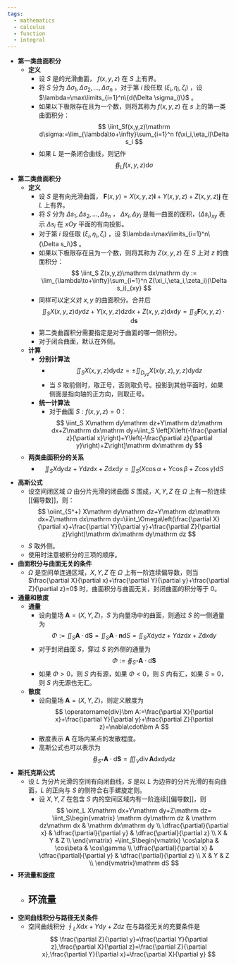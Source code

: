 ```yaml
---
tags:
  - mathematics
  - calculus
  - function
  - integral
---
```

- **第一类曲面积分**
	- **定义**
		- 设 $S$ 是的光滑曲面， $f(x,y,z)$ 在 $S$ 上有界。
		- 将 $S$ 分为 $\Delta \sigma_1,\Delta \sigma_2,\dots,\Delta \sigma_n$ ，对于第 $i$ 段任取 $(\xi_i,\eta_i,\zeta_i)$ ，设 $\lambda=\max\limits_{i=1}^n\{d(\Delta \sigma_i)\}$ 。
		- 如果以下极限存在且为一个数，则将其称为 $f(x,y,z)$ 在 $s$ 上的第一类曲面积分：
		  $$
		  \iint_Sf(x,y,z)\mathrm d\sigma:=\lim_{\lambda\to+\infty}\sum_{i=1}^n f(\xi_i,\eta_i)\Delta s_i
		  $$
		- 如果 $L$ 是一条闭合曲线，则记作
		  $$
		  \oiint_L f(x,y,z)\mathrm d\sigma
		  $$
- **第二类曲面积分**
	- **定义**
		- 设 $S$ 是有向光滑曲面， $\bm F(x,y)=X(x,y,z)\bm i+Y(x,y,z)+Z(x,y,z)\bm j$ 在 $L$ 上有界。
		- 将 $S$ 分为 $\Delta s_1,\Delta s_2,\dots,\Delta s_n$ ， $\Delta x_i,\Delta y_i$ 是每一曲面的面积，$(\Delta s_i)_{xy}$ 表示 $\Delta s_i$ 在 $xOy$ 平面的有向投影。
		- 对于第 $i$ 段任取 $(\xi_i,\eta_i,\zeta_i)$ ，设 $\lambda=\max\limits_{i=1}^n\{\Delta s_i\}$ 。
		- 如果以下极限存在且为一个数，则将其称为 $Z(x,y,z)$ 在 $S$ 上对 $z$ 的曲面积分：
		  $$
		  \iint_S Z(x,y,z)\mathrm dx\mathrm dy := \lim_{\lambda\to+\infty}\sum_{i=1}^n Z(\xi_i,\eta_i,\zeta_i)(\Delta s_i)_{xy}
		  $$
		- 同样可以定义对 $x,y$ 的曲面积分。合并后
		  $$
		  \iint_S X(x,y,z)\mathrm dy\mathrm dz+Y(x,y,z)\mathrm dz\mathrm dx+Z(x,y,z)\mathrm dx\mathrm dy=\iint_S \bm F(x,y,z)\cdot \mathrm d\bm s
		  $$
		- 第二类曲面积分需要指定是对于曲面的哪一侧积分。
		- 对于闭合曲面，默认在外侧。
	- **计算**
		- **分别计算法**
			- $$
			  \iint_S X(x,y,z)\mathrm dy\mathrm dz=\pm\iint_{D_{yz}} X(x(y,z),y,z)\mathrm dy\mathrm dz 
			  $$
			- 当 $S$ 取前侧时，取正号，否则取负号。投影到其他平面时，如果侧面是指向轴的正方向，则取正号。
		- **统一计算法**
			- 对于曲面 $S:f(x,y,z)=0$：
			  $$
			  \iint_S X\mathrm dy\mathrm dz+Y\mathrm dz\mathrm dx+Z\mathrm dx\mathrm dy=\iint_S \left[X\left(-\frac{\partial z}{\partial x}\right)+Y\left(-\frac{\partial z}{\partial y}\right)+Z\right]\mathrm dx\mathrm dy
			  $$
	- **两类曲面积分的关系**
		- $$
		  \iint_S X\mathrm dy\mathrm dz+Y\mathrm dz\mathrm dx+Z\mathrm dx\mathrm dy=\iint_S (X\cos\alpha+Y\cos\beta+Z\cos\gamma)\mathrm dS
		  $$
- **高斯公式**
	- 设空间闭区域 $\Omega$ 由分片光滑的闭曲面 $S$ 围成，$X,Y,Z$ 在 $\Omega$ 上有一阶连续[[偏导数]]，则：
	  $$
	  \oiint_{S^+} X\mathrm dy\mathrm dz+Y\mathrm dz\mathrm dx+Z\mathrm dx\mathrm dy=\iiint_\Omega\left(\frac{\partial X}{\partial x}+\frac{\partial Y}{\partial y}+\frac{\partial Z}{\partial z}\right)\mathrm dx\mathrm dy\mathrm dz
	  $$
	- $S$ 取外侧。
	- 使用时注意被积分的三项的顺序。
- **曲面积分与曲面无关的条件**
	- $\Omega$ 是空间单连通区域，$X,Y,Z$ 在 $\Omega$ 上有一阶连续偏导数，则当 $\frac{\partial X}{\partial x}+\frac{\partial Y}{\partial y}+\frac{\partial Z}{\partial z}=0$ 时，曲面积分与曲面无关，封闭曲面的积分等于 $0$。
- **通量和散度**
	- **通量**
		- 设向量场 $\bm A=(X,Y,Z)$，$S$ 为向量场中的曲面，则通过 $S$ 的一侧通量为
		  $$
		  \Phi:=\iint_S \bm A\cdot\mathrm d\bm S=\iint_S \bm A\cdot\bm n\mathrm dS=\iint_S X\mathrm dy\mathrm dz+Y\mathrm dz\mathrm dx+Z\mathrm dx\mathrm dy
		  $$
		- 对于封闭曲面 $S$，穿过 $S$ 的外侧的通量为
		  $$
		  \Phi:=\oiint_{S^+} \bm A\cdot\mathrm d\bm S
		  $$
		- 如果 $\Phi>0$，则 $S$ 内有源，如果 $\Phi<0$，则 $S$ 内有汇，如果 $S=0$，则 $S$ 内无源也无汇。
	- **散度**
		- 设向量场 $\bm A=(X,Y,Z)$，则定义散度为
		  $$
		  \operatorname{div}\bm A:=\frac{\partial X}{\partial x}+\frac{\partial Y}{\partial y}+\frac{\partial Z}{\partial z}=\nabla\cdot\bm A
		  $$
		- 散度表示 $\bm A$ 在场内某点的发散程度。
		- 高斯公式也可以表示为
		  $$
		  \oiint_{S^+}\bm A\cdot\mathrm d\bm S=\iiint_V\operatorname{div}\bm A\mathrm dx\mathrm dy\mathrm dz
		  $$
- **斯托克斯公式**
	- 设 $L$ 为分片光滑的空间有向闭曲线，$S$ 是以 $L$ 为边界的分片光滑的有向曲面，$L$ 的正向与 $S$ 的侧符合右手螺旋定则。
		- 设 $X,Y,Z$ 在包含 $S$ 内的空间区域内有一阶连续[[偏导数]]，则
		  $$
		  \oint_L X\mathrm dx+Y\mathrm dy+Z\mathrm dz=
		  \iint_S\begin{vmatrix}
		  \mathrm dy\mathrm dz & \mathrm dz\mathrm dx & \mathrm dx\mathrm dy \\
		  \dfrac{\partial}{\partial x} & \dfrac{\partial}{\partial y} & \dfrac{\partial}{\partial z} \\
		  X & Y & Z \\
		  \end{vmatrix}
		  =\iint_S\begin{vmatrix}
		  \cos\alpha & \cos\beta & \cos\gamma \\
		  \dfrac{\partial}{\partial x} & \dfrac{\partial}{\partial y} & \dfrac{\partial}{\partial z} \\
		  X & Y & Z \\
		  \end{vmatrix}\mathrm dS
		  $$
- **环流量和旋度**
	- **环流量**
		-
- **空间曲线积分与路径无关条件**
	- 空间曲线积分 $\oint_L X\mathrm dx+Y\mathrm dy+Z\mathrm dz$ 在与路径无关的充要条件是
	  $$
	  \frac{\partial Z}{\partial y}=\frac{\partial Y}{\partial z},\frac{\partial X}{\partial z}=\frac{\partial Z}{\partial x},\frac{\partial Y}{\partial x}=\frac{\partial X}{\partial y}
	  $$